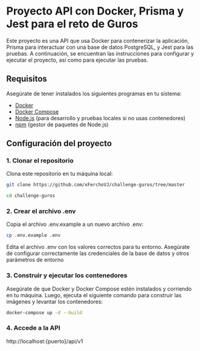 # Proyecto API con Docker, Prisma y Jest para el reto de Guros

Este proyecto es una API que usa Docker para contenerizar la aplicación, Prisma para interactuar con una base de datos PostgreSQL, y Jest para las pruebas. A continuación, se encuentran las instrucciones para configurar y ejecutar el proyecto, así como para ejecutar las pruebas.

## Requisitos

Asegúrate de tener instalados los siguientes programas en tu sistema:

- [Docker](https://www.docker.com/get-started)
- [Docker Compose](https://docs.docker.com/compose/)
- [Node.js](https://nodejs.org/) (para desarrollo y pruebas locales si no usas contenedores)
- [npm](https://www.npmjs.com/) (gestor de paquetes de Node.js)

## Configuración del proyecto

### 1. Clonar el repositorio

Clona este repositorio en tu máquina local:

```bash
git clone https://github.com/xFerchoVJ/challenge-guros/tree/master
```
```bash
cd challenge-guros
```

### 2. Crear el archivo .env

Copia el archivo .env.example a un nuevo archivo .env:

```bash
cp .env.example .env
```

Edita el archivo .env con los valores correctos para tu entorno. Asegúrate de configurar correctamente las credenciales de la base de datos y otros parámetros de entorno

### 3. Construir y ejecutar los contenedores
Asegúrate de que Docker y Docker Compose estén instalados y corriendo en tu máquina. Luego, ejecuta el siguiente comando para construir las imágenes y levantar los contenedores:

```bash
docker-compose up -d --build
```

### 4. Accede a la API
http://localhost:{puerto}/api/v1
